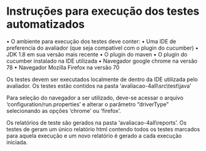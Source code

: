 # Instruções para execução dos testes automatizados
• O ambiente para execução dos testes deve conter:
• Uma IDE de preferencia do avaliador (que seja compatível com o plugin do cucumber)
• JDK 1.8 em sua versão mais recente
• O plugin do maven
• O plugin do cucumber instalado na IDE utilizada
• Navegador google chrome na versão 78
• Navegador Mozilla Firefox na versão 70

Os testes devem ser executados localmente de dentro da IDE utilizada pelo avaliador. Os testes estão contidos na pasta ‘avaliacao-4all\src\test\java’

Para seleção do navegador a ser utilizado, deve-se acessar o arquivo ‘configuration/run.properties’ e alterar o parâmetro “driverType” selecionando as opções ‘chrome’ ou ‘firefox’.

Os relatórios de teste são gerados na pasta ‘avaliacao-4all\reports’. Os testes de geram um único relatório html contendo todos os testes marcados para aquela execução e um novo relatório é gerado a cada execução iniciada.
